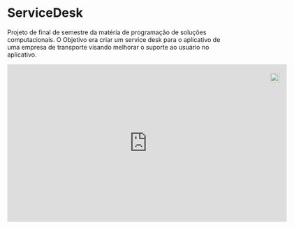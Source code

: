 # ServiceDesk
Projeto de final de semestre da matéria de programação de soluções computacionais.
O Objetivo era criar um service desk para o aplicativo de uma empresa de transporte visando melhorar o suporte ao usuário no aplicativo.

<div style="position:relative;width:fit-content;height:fit-content;">
            <a style="position:absolute;top:20px;right:1rem;opacity:0.8;" href="https://clipchamp.com/watch/Fz0i9Oxl0lh?utm_source=embed&utm_medium=embed&utm_campaign=watch">
                <img style="height:22px;" src="https://clipchamp.com/e.svg" alt="Made with Clipchamp"/>
            </a>
            <iframe allowfullscreen style="border:none" src="https://clipchamp.com/watch/Fz0i9Oxl0lh/embed" width="640" height="360"></iframe>
 </div>
